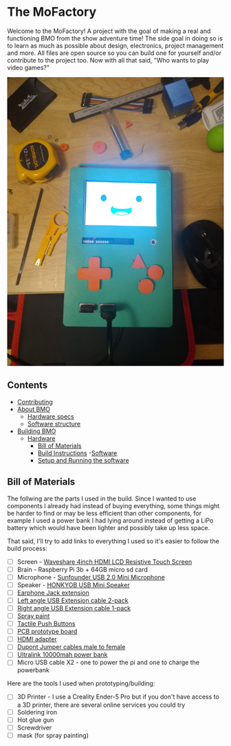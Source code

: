 # The MoFactory
Welcome to the MoFactory! A project with the goal of making a real and functioning BMO from the show adventure time! The side goal in doing so is to learn as much as possible about design, electronics, project management and more. All files are open source so you can build one for yourself and/or contribute to the project too. Now with all that said, "Who wants to play video games?"

![](media/bmo.jpg)

## Contents

- [Contributing](#)
- [About BMO](#)
    - [Hardware specs](#)
    - [Software structure](#)
- [Building BMO](#)
    - [Hardware](#)
        - [Bill of Materials](#bill-of-materials)
        - [Build Instructions](#)
    -[Software](#)
        - [Setup and Running the software](#)


## Bill of Materials
The follwing are the parts I used in the build. Since I wanted to use components I already had instead of buying everything, some things might be harder to find or
may be less efficient than other components, for example I used a power bank I had lying around instead of getting a LiPo battery which would have been lighter and
possibly take up less space.

That said, I'll try to add links to everything I used so it's easier to follow the build process:

- [ ] Screen - [Waveshare 4inch HDMI LCD Resistive Touch Screen](https://www.amazon.com/gp/product/B01M69DK1A/ref=ppx_yo_dt_b_asin_title_o05_s01?ie=UTF8&psc=1) 
- [ ] Brain - Raspberry Pi 3b + 64GB micro sd card 
- [ ] Microphone - [Sunfounder USB 2.0 Mini Microphone](https://www.amazon.com/gp/product/B01KLRBHGM/ref=ppx_yo_dt_b_asin_title_o03_s01?ie=UTF8&psc=1) 
- [ ] Speaker - [HONKYOB USB Mini Speaker](https://www.amazon.com/dp/B075M7FHM1/?coliid=IDTUA3JBRH8S4&colid=1KIUQQ2ZXBD56&ref_=lv_ov_lig_dp_it&th=1) 
- [ ] [Earphone Jack extension ](https://www.amazon.com/gp/product/B089GZL7K6/ref=ppx_yo_dt_b_asin_title_o03_s00?ie=UTF8&psc=1) 
- [ ] [Left angle USB Extension cable 2-pack](https://www.amazon.com/gp/product/B01M1KKLS7/ref=ppx_yo_dt_b_asin_title_o03_s00?ie=UTF8&psc=1) 
- [ ] [Right angle USB Extension cable 1-pack](https://www.amazon.com/gp/product/B01M1KAMGG/ref=ppx_yo_dt_b_asin_title_o02_s00?ie=UTF8&psc=1) 
- [ ] [Spray paint](https://www.amazon.com/gp/product/B07LFXCKMP/ref=ppx_yo_dt_b_asin_title_o02_s01?ie=UTF8&psc=1) 
- [ ] [Tactile Push Buttons](https://www.amazon.com/gp/product/B01NCQVGLC/ref=ppx_yo_dt_b_asin_title_o02_s01?ie=UTF8&psc=1) 
- [ ] [PCB prototype board](https://www.amazon.com/gp/product/B072Z7Y19F/ref=ppx_yo_dt_b_asin_title_o02_s00?ie=UTF8&psc=1) 
- [ ] [HDMI adapter](https://www.amazon.com/gp/product/B08J8BJQLB/ref=ppx_yo_dt_b_asin_title_o01_s00?ie=UTF8&psc=1) 
- [ ] [Dupont Jumper cables male to female](https://www.amazon.com/gp/product/B07GD17ZF3/ref=ppx_yo_dt_b_asin_title_o03_s00?ie=UTF8&psc=1) 
- [ ] [Ultralink 10000mah power bank](https://www.guzzle.co.za/specials/view/1075115/) 
- [ ] Micro USB cable X2 - one to power the pi and one to charge the powerbank

Here are the tools I used when prototyping/building:

- [ ] 3D Printer - I use a Creality Ender-5 Pro but if you don't have access to a 3D printer, there are several online services you could try
- [ ] Soldering iron 
- [ ] Hot glue gun
- [ ] Screwdriver
- [ ] mask (for spray painting)

